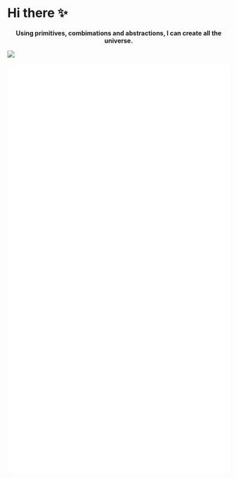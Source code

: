 # Hi there ✨
<p align="middle"><strong>Using primitives, combimations and abstractions, I can create all the universe.</strong></p>

<img width=50% src="https://github-readme-stats.vercel.app/api?username=Jacen-cpu&show_icons=true&theme=github"/>

![Metrics](/github-metrics.svg)
